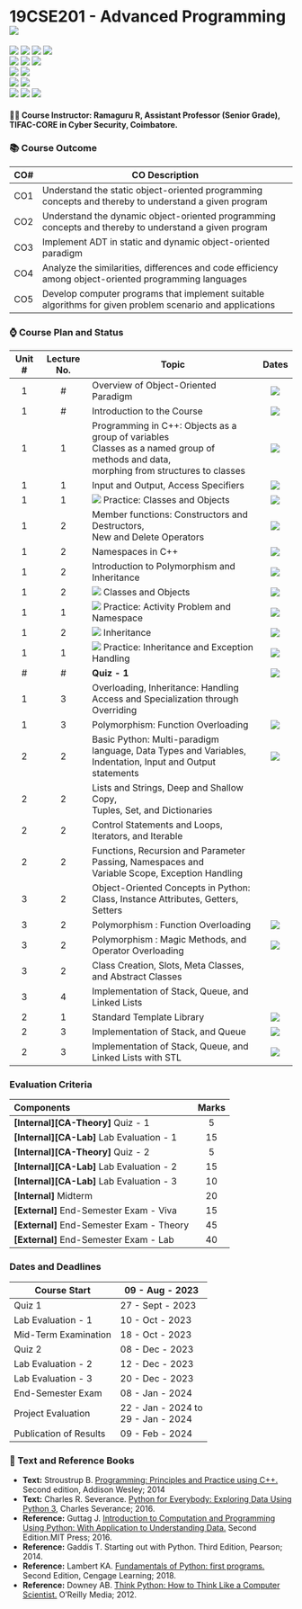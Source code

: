 # 19CSE201 - Advanced Programming ![](https://img.shields.io/badge/-Completed-darkgreen)
![](https://img.shields.io/badge/Batch-22CYS-lightgreen) ![](https://img.shields.io/badge/UG-blue) ![](https://img.shields.io/badge/Subject-AP-blue)
![](https://img.shields.io/badge/-HPOJ-brown) <br/>
![](https://img.shields.io/badge/Lecture-2-orange) ![](https://img.shields.io/badge/Practical-3-orange) ![](https://img.shields.io/badge/Credits-3-orange) <br/>
![](https://img.shields.io/badge/Regular_Students-72-gold) ![](https://img.shields.io/badge/ReReg_Students-10-gold)  <br/>
![](https://img.shields.io/badge/Pass_Percent-94.44-darkgreen) ![](https://img.shields.io/badge/Average_Marks-57.75-blue) <br/> 
![](https://img.shields.io/badge/Course_Outcome_Attainment-TBD-blue) ![](https://img.shields.io/badge/TLP_Feedback-93.45-blue) ![](https://img.shields.io/badge/Course_Feedback-88.00-blue)

#### :teacher: Course Instructor:  Ramaguru R, Assistant Professor (Senior Grade), TIFAC-CORE in Cyber Security, Coimbatore.

### :books: Course Outcome

| CO#  | CO Description |
|------|----------------|
| CO1 | Understand the static object-oriented programming concepts and thereby to understand a given program |
| CO2 | Understand the dynamic object-oriented programming concepts and thereby to understand a given program |
| CO3 | Implement ADT in static and dynamic object-oriented paradigm |
| CO4 | Analyze the similarities, differences and code efficiency among object-oriented programming languages |
| CO5 | Develop computer programs that implement suitable algorithms for given problem scenario and applications |

### :watch: Course Plan and Status

| Unit # | Lecture No. | Topic | Dates |
|:------:|:-----------:|-------|:------------:|
|    1   |     #       | Overview of Object-Oriented Paradigm |  ![](https://img.shields.io/badge/-2nd_Aug-gold) |
|    1   |     #       | Introduction to the Course |  ![](https://img.shields.io/badge/-14th_Aug-gold) |
|    1   |     1       | Programming in C++: Objects as a group of variables <br/> Classes as a named group of methods and data, <br/> morphing from structures to classes  | ![](https://img.shields.io/badge/-21st_Aug-gold) |
|    1   |     1       | Input and Output, Access Specifiers | ![](https://img.shields.io/badge/-21st_Aug-gold) |
|    1   |     1       | ![](https://img.shields.io/badge/-Lab-brown) Practice: Classes and Objects | ![](https://img.shields.io/badge/-22nd_Aug-brown) | 
|    1   |     2       | Member functions: Constructors and Destructors, <br/> New and Delete Operators | ![](https://img.shields.io/badge/-23rd_Aug-gold) |
|    1   |     2       | Namespaces in C++ | ![](https://img.shields.io/badge/-24th_Aug-gold) |
|    1   |     2       | Introduction to Polymorphism and Inheritance | ![](https://img.shields.io/badge/-25th_Aug-gold) |
|    1   |     2       | ![](https://img.shields.io/badge/-Activity-orange) Classes and Objects | ![](https://img.shields.io/badge/-30th_Aug-orange) |
|    1   |     1       | ![](https://img.shields.io/badge/-Lab-brown) Practice: Activity Problem and Namespace | ![](https://img.shields.io/badge/-5th_Sept-brown) | 
|    1   |     2       | ![](https://img.shields.io/badge/-Activity-orange) Inheritance | ![](https://img.shields.io/badge/-19th_Sept-orange) |
|    1   |     1       | ![](https://img.shields.io/badge/-Lab-brown) Practice: Inheritance and Exception Handling | ![](https://img.shields.io/badge/-26th_Sept-brown) | 
|    #   |     #       | **Quiz - 1** | ![](https://img.shields.io/badge/-27th_Sept-green) |
|    1   |     3       | Overloading, Inheritance: Handling Access and Specialization through Overriding |
|    1   |     3       | Polymorphism: Function Overloading | ![](https://img.shields.io/badge/-25th_Aug-gold) |
|    2   |     2       | Basic Python: Multi-paradigm language, Data Types and Variables, <br/> Indentation, Input and Output statements | ![](https://img.shields.io/badge/-27th_Oct-gold) |
|    2   |     2       | Lists and Strings, Deep and Shallow Copy, <br/> Tuples, Set, and Dictionaries |
|    2   |     2       | Control Statements and Loops, Iterators, and Iterable |
|    2   |     2       | Functions, Recursion and Parameter Passing, Namespaces and <br/> Variable Scope, Exception Handling |
|    3   |     2       | Object-Oriented Concepts in Python: Class, Instance Attributes, Getters, Setters |
|    3   |     2       | Polymorphism : Function Overloading |  ![](https://img.shields.io/badge/-28th_Nov-gold) |
|    3   |     2       | Polymorphism :  Magic Methods, and Operator Overloading |  ![](https://img.shields.io/badge/-29th_Nov-gold) |
|    3   |     2       | Class Creation, Slots, Meta Classes, and Abstract Classes |
|    3   |     4       | Implementation of Stack, Queue, and Linked Lists |
|    2   |     1       | Standard Template Library |  ![](https://img.shields.io/badge/-15th_Dec-gold) |
|    2   |     3       | Implementation of Stack, and Queue |  ![](https://img.shields.io/badge/-15th_Dec-gold) |
|    2   |     3       | Implementation of Stack, Queue, and Linked Lists with STL |  ![](https://img.shields.io/badge/-20th_Dec-gold) |

### Evaluation Criteria

| Components | Marks |
|:----------|:-----:|
| **[Internal][CA-Theory]** Quiz - 1 | 5 |
| **[Internal][CA-Lab]** Lab Evaluation - 1 | 15 |
| **[Internal][CA-Theory]** Quiz - 2 | 5 |
| **[Internal][CA-Lab]** Lab Evaluation - 2 | 15 |
| **[Internal][CA-Lab]** Lab Evaluation - 3 | 10 |
| **[Internal]** Midterm | 20 |
| **[External]** End-Semester Exam - Viva | 15 |
| **[External]** End-Semester Exam - Theory | 45 |
| **[External]** End-Semester Exam - Lab | 40 |

### Dates and Deadlines

| Course Start | 09 - Aug - 2023 |
|--------------|-----------------|
| Quiz 1 | 27 - Sept - 2023 |
| Lab Evaluation - 1 | 10 - Oct - 2023 |
| Mid-Term Examination | 18 - Oct - 2023 |
| Quiz 2 | 08 - Dec - 2023 |
| Lab Evaluation - 2 | 12 - Dec - 2023 |
| Lab Evaluation - 3 | 20 - Dec - 2023 |
| End-Semester Exam | 08 - Jan - 2024 |
| Project Evaluation     | 22 - Jan - 2024 to <br/> 29 - Jan - 2024 | 
| Publication of Results | 09 - Feb - 2024 |


### :green_book: Text and Reference Books
 - **Text:** Stroustrup B. [Programming: Principles and Practice using C++.](https://dl.icdst.org/pdfs/files3/fef0590f02fa06bb42cba558fbc9e51c.pdf) Second edition, Addison Wesley; 2014
 - **Text:** Charles R. Severance. [Python for Everybody: Exploring Data Using Python 3](https://do1.dr-chuck.com/pythonlearn/EN_us/pythonlearn.pdf), Charles Severance; 2016.
 - **Reference:** Guttag J. [Introduction to Computation and Programming Using Python: With Application to Understanding Data.](http://www.mim.ac.mw/books/Introduction%20to%20Computation%20and%20Programming%20Using%20Python,%20Revised%20-%20Guttag,%20John%20V..pdf) Second Edition.MIT Press; 2016.
 - **Reference:** Gaddis T. Starting out with Python. Third Edition, Pearson; 2014.
 - **Reference:** Lambert KA. [Fundamentals of Python: first programs.](http://repository.itb-ad.ac.id/146/1/403.%20Fundamentals%20of%20Python%20First%20Programs%2C%20Second%20Edition.pdf) Second Edition, Cengage Learning; 2018.
 - **Reference:** Downey AB. [Think Python: How to Think Like a Computer Scientist.](http://facweb.cs.depaul.edu/sjost/it211/documents/think-python-2nd.pdf) O’Reilly Media; 2012.
